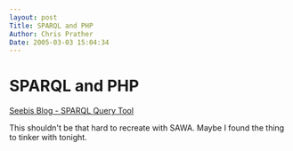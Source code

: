 ```yaml
---
layout: post
Title: SPARQL and PHP  
Author: Chris Prather
Date: 2005-03-03 15:04:34
---
```


# SPARQL and PHP
<a title="Seebis Blog - SPARQL Query Tool" href="http://sebastian.dietzold.de/blog/2005/03/02/sparqltool">Seebis Blog - SPARQL Query Tool</a>

This shouldn't be that hard to recreate with SAWA. Maybe I found the thing to tinker with tonight.
